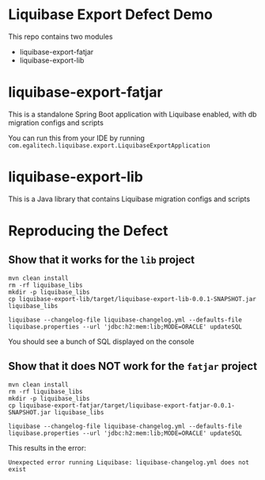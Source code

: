 Liquibase Export Defect Demo
============================

This repo contains two modules
- liquibase-export-fatjar
- liquibase-export-lib

# liquibase-export-fatjar

This is a standalone Spring Boot application with Liquibase enabled, with db migration configs and scripts

You can run this from your IDE by running `com.egalitech.liquibase.export.LiquibaseExportApplication`

# liquibase-export-lib

This is a Java library that contains Liquibase migration configs and scripts

Reproducing the Defect
======================

Show that it works for the `lib` project
----------------------------------------

```
mvn clean install
rm -rf liquibase_libs
mkdir -p liquibase_libs
cp liquibase-export-lib/target/liquibase-export-lib-0.0.1-SNAPSHOT.jar liquibase_libs

liquibase --changelog-file liquibase-changelog.yml --defaults-file liquibase.properties --url 'jdbc:h2:mem:lib;MODE=ORACLE' updateSQL
```

You should see a bunch of SQL displayed on the console

Show that it does NOT work for the `fatjar` project
---------------------------------------------------

```
mvn clean install
rm -rf liquibase_libs
mkdir -p liquibase_libs
cp liquibase-export-fatjar/target/liquibase-export-fatjar-0.0.1-SNAPSHOT.jar liquibase_libs

liquibase --changelog-file liquibase-changelog.yml --defaults-file liquibase.properties --url 'jdbc:h2:mem:lib;MODE=ORACLE' updateSQL
```

This results in the error:
```
Unexpected error running Liquibase: liquibase-changelog.yml does not exist
```
